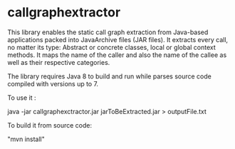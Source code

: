 # callgraphextractor
This library enables the static call graph extraction from Java-based applications packed into JavaArchive files (JAR files). It extracts every call, no matter its type: Abstract or concrete classes, local or global context methods. It maps the name of the caller and also the name of the callee as well as their respective categories.  


The library requires Java 8 to build and run while parses source code compiled with versions up to 7.

To use it : 

java -jar callgraphexctractor.jar jarToBeExtracted.jar > outputFile.txt

To build it from source code: 

"mvn install" 
